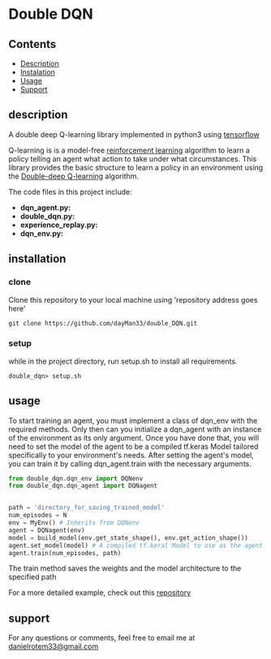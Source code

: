 Double DQN
=====

Contents
--------

* [Description](#description)
* [Instalation](#installation)
* [Usage](#usage)
* [Support](#support)

description
-----------
A double deep Q-learning library implemented in python3 using [tensorflow](https://www.tensorflow.org/)

Q-learning is is a model-free [reinforcement learning](https://en.wikipedia.org/wiki/Reinforcement_learning) algorithm 
to learn a policy telling an agent what action to take under what circumstances. 
This library provides the basic structure to learn a policy in an environment using the 
[Double-deep Q-learning](https://arxiv.org/pdf/1509.06461.pdf) algorithm.
 
The code files in this project include: 
- **dqn_agent.py:**
- **double_dqn.py:** 
- **experience_replay.py:** 
- **dqn_env.py:** 
 
installation
--------

### clone
Clone this repository to your local machine using 'repository address goes here'
            
    git clone https://github.com/dayMan33/double_DQN.git

### setup 
while in the project directory, run setup.sh to install all requirements.

    double_dqn> setup.sh

usage
-----
To start training an agent, you must implement a class of dqn_env with the required methods. Only then can you 
initialize a dqn_agent with an instance of the environment as its only argument. Once you have done that, you will need
to set the model of the agent to be a compiled tf.keras Model tailored specifically to your environment's needs. 
After setting the agent's model, you can train it by calling dqn_agent.train with the necessary arguments.

```python
from double_dqn.dqn_env import DQNenv
from double_dqn.dqn_agent import DQNagent


path = 'directory_for_saving_trained_model'
num_episodes = N
env = MyEnv() # Inherits from DQNenv
agent = DQNagent(env)
model = build_model(env.get_state_shape(), env.get_action_shape())
agent.set_model(model) # A compiled tf.keral Model to use as the agent's NN.
agent.train(num_episodes, path)
```
    
The train method saves the weights and the model architecture to the specified path

For a more detailed example, check out this [repository](https://github.com/dayMan33/double_dqn_usage.git)

support
-------
For any questions or comments, feel free to email me at danielrotem33@gmail.com


